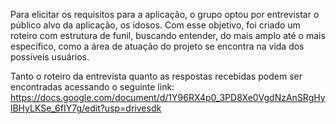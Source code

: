 Para elicitar os requisitos para a aplicação, o grupo optou por entrevistar o público alvo da aplicação, os idosos. Com esse objetivo, foi criado um roteiro com estrutura de funil, buscando entender, do mais amplo até o mais específico, como a área de atuação do projeto se encontra na vida dos possíveis usuários. 

Tanto o roteiro da entrevista quanto as respostas recebidas podem ser encontradas acessando o seguinte link: https://docs.google.com/document/d/1Y96RX4p0_3PD8Xe0VgdNzAnSRgHylBHyLKSe_6fIY7g/edit?usp=drivesdk
